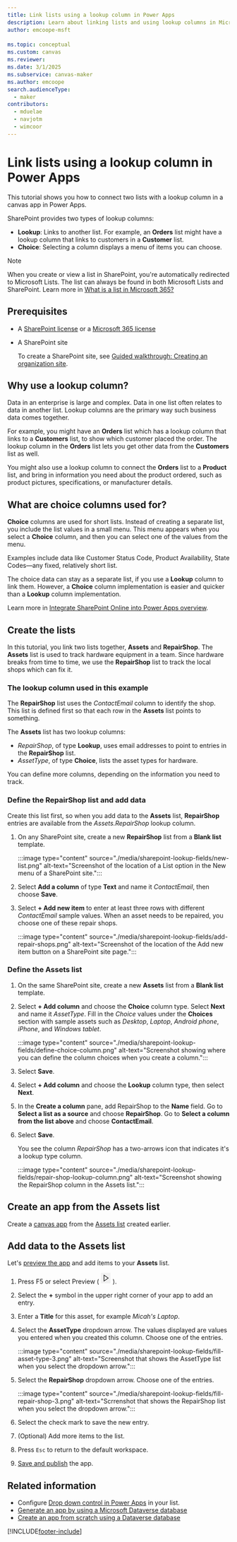 ```yaml
---
title: Link lists using a lookup column in Power Apps
description: Learn about linking lists and using lookup columns in Microsoft Power Apps.
author: emcoope-msft

ms.topic: conceptual
ms.custom: canvas
ms.reviewer: 
ms.date: 3/1/2025
ms.subservice: canvas-maker
ms.author: emcoope
search.audienceType: 
  - maker
contributors:
  - mduelae
  - navjotm
  - wimcoor
---
```


# Link lists using a lookup column in Power Apps

This tutorial shows you how to connect two lists with a lookup column in a canvas app in Power Apps.

SharePoint provides two types of lookup columns:

- **Lookup**: Links to another list. For example, an **Orders** list might have a lookup column that links to customers in a **Customer** list.
- **Choice**: Selecting a column displays a menu of items you can choose.

> [!NOTE]
> When you create or view a list in SharePoint, you're automatically redirected to Microsoft Lists. The list can always be found in both Microsoft Lists and SharePoint. Learn more in [What is a list in Microsoft 365?](https://support.microsoft.com/en-us/office/what-is-a-list-in-microsoft-365-93262a88-20ad-4edc-8410-b6909b2f59a5)

## Prerequisites

- A [SharePoint license](https://www.microsoft.com/en-us/microsoft-365/sharepoint/compare-sharepoint-plans?msockid=142399bb7d966f5511fe8cc47c2c6ec1) or a [Microsoft 365 license](https://www.microsoft.com/en-us/microsoft-365/business/compare-all-microsoft-365-business-products?msockid=142399bb7d966f5511fe8cc47c2c6ec1)
- A SharePoint site

  To create a SharePoint site, see [Guided walkthrough: Creating an organization site](/sharepoint/guided-walkthrough-creating-organization-site).

## Why use a lookup column?

Data in an enterprise is large and complex. Data in one list often relates to data in another list. Lookup columns are the primary way such business data comes together.

For example, you might have an **Orders** list which has a lookup column that links to a **Customers** list, to show which customer placed the order. The lookup column in the **Orders** list lets you get other data from the **Customers** list as well.

You might also use a lookup column to connect the **Orders** list to a **Product** list, and bring in information you need about the product ordered, such as product pictures, specifications, or manufacturer details.

## What are choice columns used for?

**Choice** columns are used for short lists. Instead of  creating a separate list, you include the list values in a small menu. This menu appears when you select a **Choice** column, and then you can select one of the values from the menu.

Examples include data like Customer Status Code, Product Availability, State Codes—any fixed, relatively short list.

The choice data can stay as a separate list, if you use a **Lookup** column to link them. However, a **Choice** column implementation is easier and quicker than a **Lookup** column implementation.

Learn more in [Integrate SharePoint Online into Power Apps overview](sharepoint-list-integration-overview.md).

## Create the lists

In this tutorial, you link two lists together, **Assets** and **RepairShop**. The **Assets** list is used to track hardware equipment in a team. Since hardware breaks from time to time, we use the **RepairShop** list to track the local shops which can fix it.

### The lookup column used in this example

The **RepairShop** list uses the *ContactEmail* column to identify the shop. This list is defined first so that each row in the **Assets** list points to something.

The **Assets** list has two lookup columns:

- *RepairShop*, of type **Lookup**, uses email addresses to point to entries in the **RepairShop** list.
- *AssetType*, of type **Choice**, lists the asset types for hardware.

You can define more columns, depending on the information you need to track.

### Define the RepairShop list and add data

Create this list first, so when you add data to the **Assets** list, **RepairShop** entries are available from the *Assets.RepairShop* lookup column.

1. On any SharePoint site, create a new **RepairShop** list from a **Blank list** template.

    :::image type="content" source="./media/sharepoint-lookup-fields/new-list.png" alt-text="Screenshot of the location of a List option in the New menu of a SharePoint site.":::
1. Select **Add a column** of type **Text** and name it *ContactEmail*, then choose **Save**.
1. Select **+ Add new item** to enter at least three rows with different *ContactEmail* sample values. When an asset needs to be repaired, you choose one of these repair shops.

    :::image type="content" source="./media/sharepoint-lookup-fields/add-repair-shops.png" alt-text="Screenshot of the location of the Add new item button on a SharePoint site page.":::

### Define the Assets list

1. On the same SharePoint site, create a new **Assets** list from a **Blank list** template.
1. Select **+ Add column** and choose the **Choice** column type. Select **Next** and name it *AssetType*. Fill in the *Choice* values under the **Choices** section with sample assets such as *Desktop*, *Laptop*, *Android phone*, *iPhone*, and *Windows tablet*.

    :::image type="content" source="./media/sharepoint-lookup-fields/define-choice-column.png" alt-text="Screenshot showing where you can define the column choices when you create a column.":::
1. Select **Save**.
1. Select **+ Add column** and choose the **Lookup** column type, then select **Next**.
1. In the **Create a column** pane, add RepairShop to the **Name** field. Go to **Select a list as a source** and choose **RepairShop**. Go to **Select a column from the list above** and choose **ContactEmail**.
1. Select **Save**.

   You see the column *RepairShop* has a two-arrows icon that indicates it's a lookup type column.

   :::image type="content" source="./media/sharepoint-lookup-fields/repair-shop-lookup-column.png" alt-text="Screenshot showing the RepairShop column in the Assets list.":::

## Create an app from the Assets list

Create a [canvas app](app-from-sharepoint.md) from the [Assets list](#define-the-assets-list) created earlier.

## Add data to the Assets list

Let's [preview the app](preview-app.md) and add items to your **Assets** list.

1. Press F5 or select Preview ( ![Preview icon.](./media/sharepoint-lookup-fields/preview.png) ).

2. Select the **+** symbol in the upper right corner of your app to add an entry.

3. Enter a **Title** for this asset, for example *Micah's Laptop*.

4. Select the **AssetType** dropdown arrow. The values displayed are values you entered when you created this column. Choose one of the entries.

   :::image type="content" source="./media/sharepoint-lookup-fields/fill-asset-type-3.png" alt-text="Screenshot that shows the AssetType list when you select the dropdown arrow.":::

5. Select the **RepairShop** dropdown arrow. Choose one of the entries.

   :::image type="content" source="./media/sharepoint-lookup-fields/fill-repair-shop-3.png" alt-text="Scrrenshot that shows the RepairShop list when you select the dropdown arrow.":::

6. Select the check mark to save the new entry.

7. (Optional) Add more items to the list.

8. Press `Esc` to return to the default workspace.

9. [Save and publish](save-publish-app.md) the app.

## Related information

- Configure [Drop down control in Power Apps](controls/control-drop-down.md) in your list.
- [Generate an app by using a Microsoft Dataverse database](data-platform-create-app.md)
- [Create an app from scratch using a Dataverse database](data-platform-create-app-scratch.md)

[!INCLUDE[footer-include](../../includes/footer-banner.md)]
